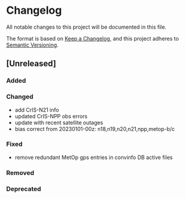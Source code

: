 # Changelog

All notable changes to this project will be documented in this file.

The format is based on [Keep a Changelog](https://keepachangelog.com/en/1.0.0/),
and this project adheres to [Semantic Versioning](https://semver.org/spec/v2.0.0.html).

## [Unreleased]

### Added

### Changed

- add CrIS-N21 info
- updated CrIS-NPP obs errors
- update with recent satellite outages
- bias correct from 20230101-00z: n18,n19,n20,n21,npp,metop-b/c

### Fixed

- remove redundant MetOp gps entries in convinfo DB active files
### Removed

### Deprecated

